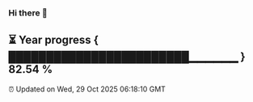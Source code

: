 ### Hi there 👋
⏳ Year progress { ████████████████████████▁▁▁▁▁▁ } 82.54 %
---
⏰ Updated on Wed, 29 Oct 2025 06:18:10 GMT

